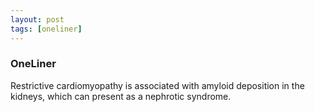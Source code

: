 ```yaml
---
layout: post
tags: [oneliner]
---
```



### OneLiner

Restrictive cardiomyopathy is associated with amyloid deposition in the kidneys, which can present as a nephrotic syndrome.
